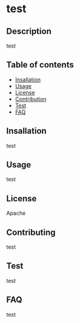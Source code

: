 
# test
## Description
test
## Table of contents
- [Insallation](#Insallation)
- [Usage](#Usage)
- [License](#License)
- [Contribution](#Contributing)
- [Test](#Test)
- [FAQ](#FAQ)
## Insallation
test
## Usage
test
## License
Apache
## Contributing
test
## Test
test
## FAQ
test